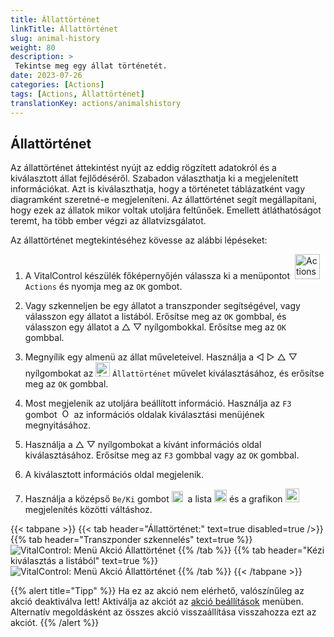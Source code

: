 ```yaml
---
title: Állattörténet
linkTitle: Állattörténet
slug: animal-history
weight: 80
description: >
 Tekintse meg egy állat történetét.
date: 2023-07-26
categories: [Actions]
tags: [Actions, Állattörténet]
translationKey: actions/animalshistory
---
```


## Állattörténet

Az állattörténet áttekintést nyújt az eddig rögzített adatokról és a kiválasztott állat fejlődéséről. Szabadon választhatja ki a megjelenített információkat. Azt is kiválaszthatja, hogy a történetet táblázatként vagy diagramként szeretné-e megjeleníteni. Az állattörténet segít megállapítani, hogy ezek az állatok mikor voltak utoljára feltűnőek. Emellett átláthatóságot teremt, ha több ember végzi az állatvizsgálatot.

Az állattörténet megtekintéséhez kövesse az alábbi lépéseket:

1. A VitalControl készülék főképernyőjén válassza ki a menüpontot &nbsp;<img src="/icons/actions.svg" width="40" align="bottom" alt="Actions" />  `Actions` és nyomja meg az `OK` gombot.

2. Vagy szkenneljen be egy állatot a transzponder segítségével, vagy válasszon egy állatot a listából. Erősítse meg az `OK` gombbal, és válasszon egy állatot a △ ▽ nyílgombokkal. Erősítse meg az `OK` gombbal.

3. Megnyílik egy almenü az állat műveleteivel. Használja a ◁ ▷ △ ▽ nyílgombokat az <img src="/icons/actions/history.svg" width="23" align="bottom" alt="Animal history" /> `Állattörténet` művelet kiválasztásához, és erősítse meg az `OK` gombbal.

4. Most megjelenik az utoljára beállított információ. Használja az `F3` gombot &nbsp;<img src="/icons/footer/open-popup.svg" width="15" align="bottom" alt="Open popup" /> az információs oldalak kiválasztási menüjének megnyitásához.

5. Használja a △ ▽ nyílgombokat a kívánt információs oldal kiválasztásához. Erősítse meg az `F3` gombbal vagy az `OK` gombbal.

6. A kiválasztott információs oldal megjelenik.

7. Használja a középső `Be/Ki` gombot <img src="/icons/footer/on-off.svg" width="18" align="bottom" alt="On/Off button" />&nbsp; a lista <img src="/icons/footer/list.svg" width="20" align="bottom" alt="Liste display" /> és a grafikon <img src="/icons/footer/chart.svg" width="22" align="bottom" alt="Chart display" />&nbsp; megjelenítés közötti váltáshoz.

{{< tabpane >}}
{{< tab header="Állattörténet:" text=true disabled=true />}}
{{% tab header="Transzponder szkennelés" text=true %}}
![VitalControl: Menü Akció Állattörténet](../images/animalhistory-scan.png "Állattörténet")
{{% /tab %}}
{{% tab header="Kézi kiválasztás a listából" text=true %}}
![VitalControl: Menü Akció Állattörténet](../images/animalhistory.png "Állattörténet")
{{% /tab %}}
{{< /tabpane >}}

{{% alert title="Tipp" %}}
Ha ez az akció nem elérhető, valószínűleg az akció deaktiválva lett! Aktiválja az akciót az [akció beállítások](../setting/) menüben. Alternatív megoldásként az összes akció visszaállítása visszahozza ezt az akciót.
{{% /alert %}}
